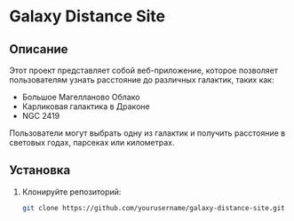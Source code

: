 # Galaxy Distance Site

## Описание
Этот проект представляет собой веб-приложение, которое позволяет пользователям узнать расстояние до различных галактик, таких как:
- Большое Магелланово Облако
- Карликовая галактика в Драконе
- NGC 2419

Пользователи могут выбрать одну из галактик и получить расстояние в световых годах, парсеках или километрах.

## Установка
1. Клонируйте репозиторий:
   ```bash
   git clone https://github.com/yourusername/galaxy-distance-site.git
